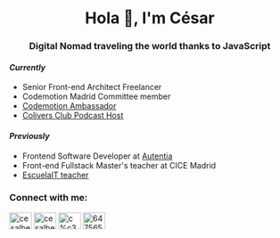 <h1 align="center">Hola 👋, I'm César</h1>
<h3 align="center">Digital Nomad traveling the world thanks to JavaScript</h3>

#### _Currently_

- Senior Front-end Architect Freelancer
- Codemotion Madrid Committee member
- [Codemotion Ambassador](https://extra.codemotion.com/ambassadors-program/)
- [Colivers Club Podcast Host](https://coliversclub.com)

#### _Previously_

- Frontend Software Developer at [Autentia](http://autentia.com/)
- Front-end Fullstack Master's teacher at CICE Madrid
- [EscuelaIT teacher](https://escuela.it/teacher/cesar-alberca-1)

<h3 align="left">Connect with me:</h3>
<p align="left">
<a href="https://instagram.com/cesalberca" target="blank"><img align="center" src="https://raw.githubusercontent.com/rahuldkjain/github-profile-readme-generator/master/src/images/icons/Social/instagram.svg" alt="cesalberca" height="30" width="40" /></a>
<a href="https://x.com/cesalberca" target="blank"><img align="center" src="https://raw.githubusercontent.com/rahuldkjain/github-profile-readme-generator/master/src/images/icons/Social/twitter.svg" alt="cesalberca" height="30" width="40" /></a>
<a href="https://linkedin.com/in/c%c3%a9sar-alberca-8ba52091" target="blank"><img align="center" src="https://raw.githubusercontent.com/rahuldkjain/github-profile-readme-generator/master/src/images/icons/Social/linked-in-alt.svg" alt="c%c3%a9sar-alberca-8ba52091" height="30" width="40" /></a>
<a href="https://stackoverflow.com/users/6475656" target="blank"><img align="center" src="https://raw.githubusercontent.com/rahuldkjain/github-profile-readme-generator/master/src/images/icons/Social/stack-overflow.svg" alt="6475656" height="30" width="40" /></a>
</p>
